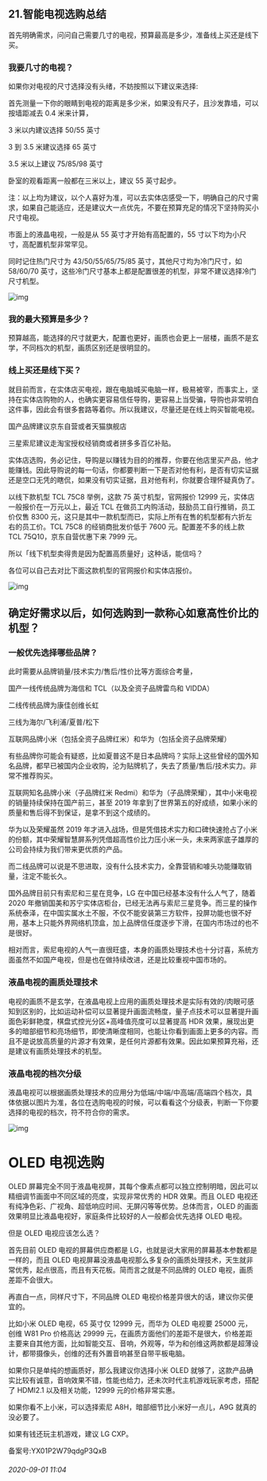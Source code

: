 ## 21.智能电视选购总结
首先明确需求，问问自己需要几寸的电视，预算最高是多少，准备线上买还是线下买。


### 我要几寸的电视？


如果你对电视的尺寸选择没有头绪，不妨按照以下建议来选择:


首先测量一下你的眼睛到电视的距离是多少米，如果没有尺子，且沙发靠墙，可以按墙距减去 0.4 米来计算，


3 米以内建议选择 50/55 英寸


3 到 3.5 米建议选择 65 英寸


3.5 米以上建议 75/85/98 英寸


卧室的观看距离一般都在三米以上，建议 55 英寸起步。


注：以上均为建议，以个人喜好为准，可以去实体店感受一下，明确自己的尺寸需求，如果自己能适应，还是建议大一点优先，不要在预算充足的情况下坚持购买小尺寸电视。


市面上的液晶电视，一般是从 55 英寸才开始有高配置的，55 寸以下均为小尺寸，高配置机型非常罕见。


同时记住热门尺寸为 43/50/55/65/75/85 英寸，其他尺寸均为冷门尺寸，如 58/60/70 英寸，这些冷门尺寸基本上都是配置很差的机型，非常不建议选择冷门尺寸机型。


![img](https://pic2.zhimg.com/v2-8304775e31a8751a3429c77e73528bdb.webp)

### 我的最大预算是多少？


预算越高，能选择的尺寸就更大，配置也更好，画质也会更上一层楼，画质不是玄学，不同档次的机型，画质区别还是很明显的。


### 线上买还是线下买？


就目前而言，在实体店买电视，跟在电脑城买电脑一样，极易被宰，而事实上，坚持在实体店购物的人，也确实更容易信任导购，更容易上当受骗，导购也非常明白这件事，因此会有很多套路等着你。所以我建议，尽量还是在线上购买智能电视。


国产品牌建议京东自营或者天猫旗舰店


三星索尼建议走淘宝授权经销商或者拼多多百亿补贴。 


实体店选购，务必记住，导购是以赚钱为目的的推荐，你要在他店里买产品，他才能赚钱。因此导购说的每一句话，你都要判断一下是否对他有利，是否有切实证据还是空口无凭的瞎侃，如果没有切实证据，且对他有利，你就要合理怀疑真伪了。


以线下款机型 TCL 75C8 举例，这款 75 英寸机型，官网报价 12999 元，实体店一般报价在一万元以上，最近 TCL 在做员工内购活动，鼓励员工自行推销，员工价仅售 8300 元，这只是其中一款机型而已，实际上所有在售的机型都有六折左右的员工价。TCL 75C8 的经销商批发价低于 7600 元。配置差不多的线上款 TCL 75Q10，京东自营优惠下来 7999 元。


所以「线下机型卖得贵是因为配置高质量好」这种话，能信吗？


各位可以自己去对比下面这款机型的官网报价和实体店报价。


![img](https://pic3.zhimg.com/v2-4c0b5e9e880d8ced085aa9ce5925491f.webp)

确定好需求以后，如何选购到一款称心如意高性价比的机型？
---------------------------


### 一般优先选择哪些品牌？


此时需要从品牌销量/技术实力/售后/性价比等方面综合考量，


国产一线传统品牌为海信和 TCL（以及全资子品牌雷鸟和 VIDDA）


二线传统品牌为康佳创维长虹


三线为海尔/飞利浦/夏普/松下


互联网品牌小米（包括全资子品牌红米）和华为（包括全资子品牌荣耀）


有些品牌你可能会有疑惑，比如夏普这不是日本品牌吗？实际上这些曾经的国外知名品牌，都早已被国内企业收购，沦为贴牌机了，失去了质量/售后/技术实力。非常不推荐购买。


互联网知名品牌小米（子品牌红米 Redmi）和华为（子品牌荣耀），其中小米电视的销量持续保持在国产前三，甚至 2019 年拿到了世界第五的好成绩，如果小米的质量和售后得不到保证，是拿不到这个成绩的。


华为以及荣耀虽然 2019 年才进入战场，但是凭借技术实力和口碑快速抢占了小米的份额，其中荣耀智慧屏系列凭借超高性价比力压小米一头，未来两家底子雄厚的公司会持续为我们带来更优质的产品。


而二线品牌可以说是不思进取，没有什么技术实力，全靠营销和噱头功能赚取销量，注定不能长久。


国外品牌目前只有索尼和三星在竞争，LG 在中国已经基本没有什么人气了，随着 2020 年撤销国美和苏宁实体店柜台，已经无法再与索尼三星竞争。而三星的操作系统泰泽，在中国实属水土不服，不仅不能安装第三方软件，投屏功能也很不好用，基本上只能外界网络机顶盒，加上品牌信任度逐步下滑，在国内市场过的也不是很好。


相对而言，索尼电视的人气一直很旺盛，本身的画质处理技术也十分讨喜，系统方面虽然不如国产电视，但是也在做持续改进，还是比较重视中国市场的。


### 液晶电视的画质处理技术


电视的画质不是玄学，在液晶电视上应用的画质处理技术是实际有效的/肉眼可感知到区别的，比如运动补偿可以显著提升画面流畅度，量子点技术可以显著提升画面色彩鲜艳度，棋盘式控光分区+高峰值亮度可以显著提高 HDR 效果，展现出更多的暗部细节和亮场细节，即使清晰度相同，也能让你看到画面上更多的内容。而且不是说放高质量的片源才有效果，是任何片源都有效果。因此如果预算充裕，还是建议有画质处理技术的机型。


### 液晶电视的档次分级


液晶电视可以根据画质处理技术的应用分为低端/中端/中高端/高端四个档次，具体依据以图片为准，各位在选购电视的时候，可以看看这个分级表，判断一下你要选择的电视的档次，符不符合你的需求。


![img](https://pic2.zhimg.com/v2-e6a127ccad06cc744c87423688b6c7f1.webp)

OLED 电视选购
=========


OLED 屏幕完全不同于液晶电视屏，其每个像素点都可以独立控制明暗，因此可以精细调节画面中不同区域的亮度，实现非常优秀的 HDR 效果。而且 OLED 电视还有纯净色彩、广视角、超低响应时间、无屏闪等等优势。总体而言，OLED 的画面效果明显比液晶电视好，家庭条件比较好的人一般都会优先选择 OLED 电视。


但是 OLED 电视应该怎么选？


首先目前 OLED 电视的屏幕供应商都是 LG，也就是说大家用的屏幕基本参数都是一样的，而且 OLED 电视屏幕没液晶电视那么多复杂的画质处理技术，天生就非常优秀，起点很高，而且有天花板。简而言之就是不同品牌的 OLED 电视，画质差距不会很大。


再直白一点，同样尺寸下，不同品牌 OLED 电视价格差异很大的话，建议你买便宜的。


比如小米 OLED 电视，65 英寸仅 12999 元，而华为 OLED 电视要 25000 元，创维 W81 Pro 价格高达 29999 元，在画质方面他们的差距不是很大，价格差距主要来自其他方面，比如智能交互、音响，外观等，华为和创维这两款都是超薄设计，都带摄像头，创维的还有外置音响甚至自带平板电脑。


如果你只是单纯的想画质好，那么我建议你选择小米 OLED 就够了，这款产品确实比较有诚意，音响效果不错，性能也给力，还未次时代主机游戏玩家考虑，搭配了 HDMI2.1 以及相关功能，12999 元的价格非常实惠。


如果你看不上小米，可以选择索尼 A8H，暗部细节比小米好一点儿，A9G 就真的没必要了。


如果有钱还玩主机游戏，建议 LG CXP。  


备案号:YX01P2W79qdgP3QxB


###### 2020-09-01 11:04
